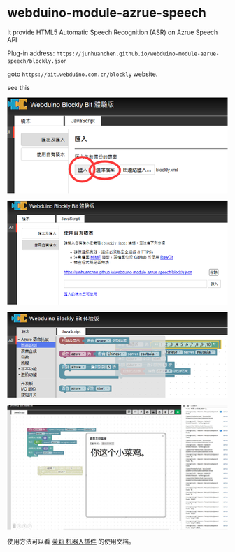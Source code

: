 # webduino-module-azrue-speech
It provide HTML5 Automatic Speech Recognition (ASR) on Azrue Speech API 

Plug-in address: `https://junhuanchen.github.io/webduino-module-azrue-speech/blockly.json`

goto `https://bit.webduino.com.cn/blockly` website.

see this

![](readme/how_to_load.png)

![](readme/how_to_use.png)

![](readme/introduce.png)

![](readme/demo.jpg)

使用方法可以看 [茉莉 机器人插件](https://github.com/junhuanchen/webduino-module-itpk-robot) 的使用文档。

